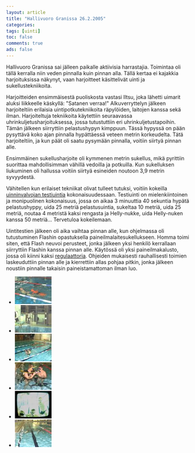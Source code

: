 ```yaml
---
layout: article 
title: "Hallivuoro Granissa 26.2.2005" 
categories: 
tags: [uinti]
toc: false 
comments: true 
ads: false 
---
```


Hallivuoro Granissa sai jälleen paikalle aktiivisia harrastajia.
Toimintaa oli tällä kerralla niin veden pinnalla kuin pinnan alla. Tällä
kertaa ei kajakkia harjoituksissa näkynyt, vaan harjoitteet käsittelivät
uinti ja sukellustekniikoita.

Harjoitteiden ensimmäisestä puoliskosta vastasi Iltsu, joka lähetti
uimarit aluksi liikkeelle käskyllä: "Satanen verraa!" Alkuverryttelyn
jälkeen harjoiteltiin erilaisia uintipotkutekniikoita räpylöiden,
laitojen kanssa sekä ilman. Harjoiteltuja tekniikoita käytettiin
seuraavassa uhrinkuljetusharjoituksessa, jossa tutustuttiin eri
uhrinkuljetustapoihin. Tämän jälkeen siirryttiin pelastushypyn kimppuun.
Tässä hypyssä on pään pysyttävä koko ajan pinnalla hypättäessä veteen
metrin korkeudelta. Tätä harjoiteltiin, ja kun päät oli saatu pysymään
pinnalla, voitiin siirtyä pinnan alle.

Ensimmäinen sukellusharjoite oli kymmenen metrin sukellus, mikä
pyrittiin suorittaa mahdollisimman vähillä vedoilla ja potkuilla. Kun
sukelluksen liukuminen oli hallussa voitiin siirtyä esineiden noutoon
3,9 metrin syvyydestä.

Vähitellen kun erilaiset tekniikat olivat tulleet tutuksi, voitiin
kokeilla [uinninvalvojan
testiuintia](http://www.suh.fi/mp/db/file_library/x/IMG/12132/file/2004kilpailujensaanotMR.doc) kokonaisuudessaan.
Testiuinti on mielenkiintoinen ja monipuolinen kokonaisuus, jossa on
aikaa 3 minuuttia 40 sekuntia hypätä pelastushyppy, uida 25 metriä
pelastusuintia, sukeltaa 10 metriä, uida 25 metriä, noutaa 4 metristä
kaksi rengasta ja Helly-nukke, uida Helly-nuken kanssa 50 metriä...
Tervetuloa kokeilemaan.

Uintitestien jälkeen oli aika vaihtaa pinnan alle, kun ohjelmassa oli
tutustuminen Flashin opastuksella paineilmalaitesukellukseen. Homma
toimi siten, että Flash neuvoi perusteet, jonka jälkeen yksi henkilö
kerrallaan siirryttiin Flashin kanssa pinnan alle. Käytössä oli yksi
paineilmakalusto, jossa oli kiinni kaksi
[regulaattoria](http://www.kolumbus.fi/amakela/finnish/varuste/2vaihe.htm).
Ohjeiden mukaisesti rauhallisesti toimien laskeuduttiin pinnan alle ja
kierrettiin allas pohjaa pitkin, jonka jälkeen noustiin pinnalle
takaisin paineistamattoman ilman luo.

<div class="image-gallery" markdown="1">

-   [![](/images/hallivuoro-granissa-26.2.2005/Thumbnails/vesihallia20050226_01b.jpg)](/images/hallivuoro-granissa-26.2.2005/vesihallia20050226_01b.jpg)
-   [![](/images/hallivuoro-granissa-26.2.2005/Thumbnails/vesihallia20050226_02b.jpg)](/images/hallivuoro-granissa-26.2.2005/vesihallia20050226_02b.jpg)
-   [![](/images/hallivuoro-granissa-26.2.2005/Thumbnails/vesihallia20050226_03b.jpg)](/images/hallivuoro-granissa-26.2.2005/vesihallia20050226_03b.jpg)
-   [![](/images/hallivuoro-granissa-26.2.2005/Thumbnails/vesihallia20050226_04b.jpg)](/images/hallivuoro-granissa-26.2.2005/vesihallia20050226_04b.jpg)
-   [![](/images/hallivuoro-granissa-26.2.2005/Thumbnails/vesihallia20050226_05b.jpg)](/images/hallivuoro-granissa-26.2.2005/vesihallia20050226_05b.jpg)
-   [![](/images/hallivuoro-granissa-26.2.2005/Thumbnails/vesihallia20050226_06b.jpg)](/images/hallivuoro-granissa-26.2.2005/vesihallia20050226_06b.jpg)

</div>
